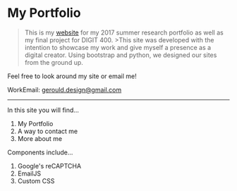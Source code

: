 # My Portfolio

>This is my [website](https://www.gerouldstudios.com) for my 2017 summer research portfolio as well as my final project for DIGIT 400. >This site was developed with the intention to showcase my work and give myself a presence as a digital creator. Using bootstrap and python, we designed our sites from the ground up. 

Feel free to look around my site or email me!

WorkEmail: gerould.design@gmail.com

---
In this site you will find...

1. My Portfolio
2. A way to contact me
3. More about me

Components include...

1. Google's reCAPTCHA
2. EmailJS
3. Custom CSS
